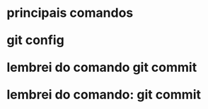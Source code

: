 
<h1> principais comandos 
<p> git config
<p>

lembrei do comando git commit

lembrei do comando: git commit



